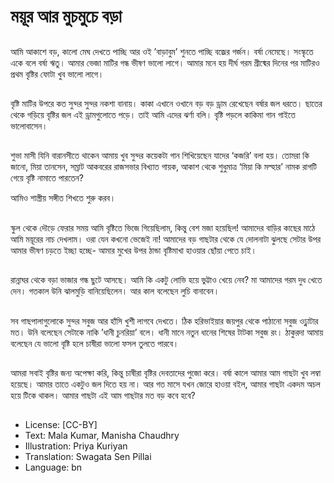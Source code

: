 # ময়ূর আর মুচমুচে বড়া

##
আমি আকাশে বড়, কালো মেঘ দেখতে পাচ্ছি আর ও‍ই ’বাড়াবুম’ শুনতে পাচ্ছি বজ্রের গর্জন। বর্ষা নেমেছে। সংস্কৃতে একে বলে বর্ষা ঋতু। আমার ভেজা মাটির গন্ধ ভীষণ ভালো লাগে। আমার মনে হয় দীর্ঘ গরম গ্রীষ্মের দিনের পর মাটিরও প্রথম বৃষ্টির ফোটা খুব ভালো লাগে।

##
বৃষ্টি মাটির উপরে কত সুন্দর সুন্দর নকশা বানায়। কাকা এখানে ওখানে বড় বড় ড্রাম রেখেছেন বর্ষার জল ধরতে। ছাতের থেকে গড়িয়ে বৃষ্টির জল এই ড্রামগুলোতে পড়ে। তাই আমি এদের ঝর্ণা বলি। বৃষ্টি পড়লে কাকিমা গান গাইতে ভালোবাসেন।

##
শুভা মাসী যিনি বারানসীতে থাকেন আমায় খুব সুন্দর কয়েকটা গান শিখিয়েছেন যাদের ‘কজরি’ বলা হয়।
তোমরা কি জানো, মিয়া তানসেন, সম্রাট আকবরের রাজসভার বিখ্যাত গায়ক, আকাশ থেকে শুধুমাত্র ‘মিয়া কি মল্হার’ নামক রাগটি গেয়ে বৃষ্টি নামাতে পারতেন? 

আমিও শাস্ত্রীয় সঙ্গীত শিখতে শুরু করব।

##
স্কুল থেকে দৌড়ে ফেরার সময় আমি বৃষ্টিতে ভিজে গিয়েছিলাম, কিন্তু বেশ মজা হয়েছিল! আমাদের বাড়ির কাছের মাঠে আমি ময়ূরের নাচ দেখলাম। ওরা যেন কখনো ভেজেই না! আমাদের বড় গাছটার থেকে যে দোলনাটা ঝুলছে সেটার উপর আমার ভীষণ চড়তে ইচ্ছা হচ্ছে- আমার মুখের উপর ঠান্ডা বৃষ্টিমাখা হাওয়ার ছোঁয়া পেতে চাই।

##
রান্নাঘর থেকে বড়া ভাজার গন্ধ ছুটে আসছে। আমি কি একটু লোভি হয়ে ভুট্টাও খেয়ে নেব? মা আমাদের গরম দুধ খেতে দেন। গতকাল উনি ঝালমুড়ি বানিয়েছিলেন। আর কাল বলেছেন লুচি বানাবেন।

##
সব গাছপালাগুলোকে সুন্দর সবুজ আর হাঁসি খুশী লাগবে দেখতে। ঠিক হরিভাইয়ার জয়পুর থেকে পাঠানো সবুজ ওঢ়্নাটার মত। উনি বলেছেন সেটাকে নাকি ’ধানী চুনরিয়া’ বলে। ধানী মানে নতুন ধানের শিষের টাটকা সবুজ রং। ঠাকুরদা আমায় বলেছেন যে ভালো বৃষ্টি হলে চাষীরা ভালো ফসল তুলতে পারবে।

##
আমরা সবাই বৃষ্টির জন্য অপেক্ষা করি, কিন্তু চাষীরা বৃষ্টির দেবতাদের পুজো করে।
বর্ষা কালে আমার আম গাছটা খুব লম্বা হয়েছে। আমার তাতে একটুও জল দিতে হয় না। আর গত মাসে যখন জোরে হাওয়া ব‍ইল, আমার গাছটা একদম অচল হয়ে টিকে থাকল। আমার গাছটা এ‍ই আম গাছটার মত বড় কবে হবে?

##
* License: [CC-BY]
* Text: Mala Kumar, Manisha Chaudhry
* Illustration: Priya Kuriyan
* Translation: Swagata Sen Pillai
* Language: bn
